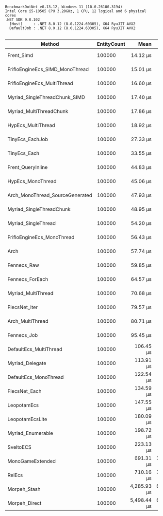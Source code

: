 ```

BenchmarkDotNet v0.13.12, Windows 11 (10.0.26100.3194)
Intel Core i5-10505 CPU 3.20GHz, 1 CPU, 12 logical and 6 physical cores
.NET SDK 9.0.102
  [Host]     : .NET 8.0.12 (8.0.1224.60305), X64 RyuJIT AVX2
  DefaultJob : .NET 8.0.12 (8.0.1224.60305), X64 RyuJIT AVX2


```
| Method                          | EntityCount | Mean        | Error     | StdDev    | Median      | Gen0   | Gen1   | Allocated |
|-------------------------------- |------------ |------------:|----------:|----------:|------------:|-------:|-------:|----------:|
| Frent_Simd                      | 100000      |    14.12 μs |  0.070 μs |  0.062 μs |    14.12 μs |      - |      - |         - |
| FrifloEngineEcs_SIMD_MonoThread | 100000      |    15.01 μs |  0.173 μs |  0.153 μs |    15.06 μs |      - |      - |         - |
| FrifloEngineEcs_MultiThread     | 100000      |    16.60 μs |  0.556 μs |  1.560 μs |    15.88 μs |      - |      - |         - |
| Myriad_SingleThreadChunk_SIMD   | 100000      |    17.40 μs |  0.272 μs |  0.255 μs |    17.38 μs |      - |      - |         - |
| Myriad_MultiThreadChunk         | 100000      |    17.86 μs |  0.082 μs |  0.077 μs |    17.85 μs | 1.4648 | 0.0305 |    9216 B |
| HypEcs_MultiThread              | 100000      |    18.92 μs |  0.335 μs |  0.329 μs |    18.86 μs | 0.4272 |      - |    2803 B |
| TinyEcs_EachJob                 | 100000      |    27.33 μs |  0.802 μs |  2.208 μs |    27.22 μs | 0.3052 |      - |    2080 B |
| TinyEcs_Each                    | 100000      |    33.55 μs |  0.210 μs |  0.197 μs |    33.58 μs |      - |      - |         - |
| Frent_QueryInline               | 100000      |    44.83 μs |  0.181 μs |  0.169 μs |    44.84 μs |      - |      - |         - |
| HypEcs_MonoThread               | 100000      |    45.06 μs |  0.159 μs |  0.148 μs |    45.05 μs |      - |      - |     352 B |
| Arch_MonoThread_SourceGenerated | 100000      |    47.93 μs |  0.143 μs |  0.119 μs |    47.90 μs |      - |      - |         - |
| Myriad_SingleThreadChunk        | 100000      |    48.95 μs |  0.107 μs |  0.095 μs |    48.95 μs |      - |      - |         - |
| Myriad_SingleThread             | 100000      |    54.20 μs |  0.198 μs |  0.185 μs |    54.25 μs |      - |      - |         - |
| FrifloEngineEcs_MonoThread      | 100000      |    56.43 μs |  0.162 μs |  0.151 μs |    56.40 μs |      - |      - |         - |
| Arch                            | 100000      |    57.74 μs |  0.127 μs |  0.106 μs |    57.76 μs |      - |      - |         - |
| Fennecs_Raw                     | 100000      |    59.85 μs |  0.143 μs |  0.127 μs |    59.87 μs |      - |      - |         - |
| Fennecs_ForEach                 | 100000      |    64.57 μs |  0.670 μs |  0.627 μs |    64.30 μs |      - |      - |         - |
| Myriad_MultiThread              | 100000      |    70.68 μs |  0.690 μs |  0.612 μs |    70.69 μs | 3.2959 | 0.2441 |   20859 B |
| FlecsNet_Iter                   | 100000      |    79.57 μs |  0.297 μs |  0.278 μs |    79.63 μs |      - |      - |         - |
| Arch_MultiThread                | 100000      |    80.71 μs |  0.802 μs |  0.750 μs |    81.01 μs |      - |      - |         - |
| Fennecs_Job                     | 100000      |    95.45 μs |  1.175 μs |  1.042 μs |    95.45 μs |      - |      - |         - |
| DefaultEcs_MultiThread          | 100000      |   106.45 μs |  1.040 μs |  0.922 μs |   106.16 μs |      - |      - |         - |
| Myriad_Delegate                 | 100000      |   113.91 μs |  0.394 μs |  0.329 μs |   113.79 μs |      - |      - |         - |
| DefaultEcs_MonoThread           | 100000      |   122.54 μs |  0.951 μs |  0.889 μs |   122.42 μs |      - |      - |         - |
| FlecsNet_Each                   | 100000      |   134.59 μs |  0.669 μs |  0.593 μs |   134.48 μs |      - |      - |         - |
| LeopotamEcs                     | 100000      |   147.55 μs |  0.534 μs |  0.499 μs |   147.68 μs |      - |      - |         - |
| LeopotamEcsLite                 | 100000      |   180.09 μs |  0.867 μs |  0.768 μs |   180.22 μs |      - |      - |         - |
| Myriad_Enumerable               | 100000      |   198.72 μs |  0.441 μs |  0.368 μs |   198.69 μs |      - |      - |         - |
| SveltoECS                       | 100000      |   223.13 μs |  0.899 μs |  0.797 μs |   223.17 μs |      - |      - |         - |
| MonoGameExtended                | 100000      |   691.31 μs | 13.034 μs | 12.192 μs |   691.55 μs |      - |      - |     161 B |
| RelEcs                          | 100000      |   710.16 μs | 13.808 μs | 13.561 μs |   713.43 μs |      - |      - |     489 B |
| Morpeh_Stash                    | 100000      | 4,285.93 μs | 69.234 μs | 64.762 μs | 4,269.97 μs |      - |      - |       8 B |
| Morpeh_Direct                   | 100000      | 5,498.44 μs | 62.410 μs | 58.378 μs | 5,500.20 μs |      - |      - |       8 B |
